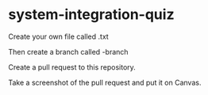 # system-integration-quiz

Create your own file called <your-name>.txt

Then create a branch called <your-name>-branch

Create a pull request to this repository.

Take a screenshot of the pull request and put it on Canvas.
